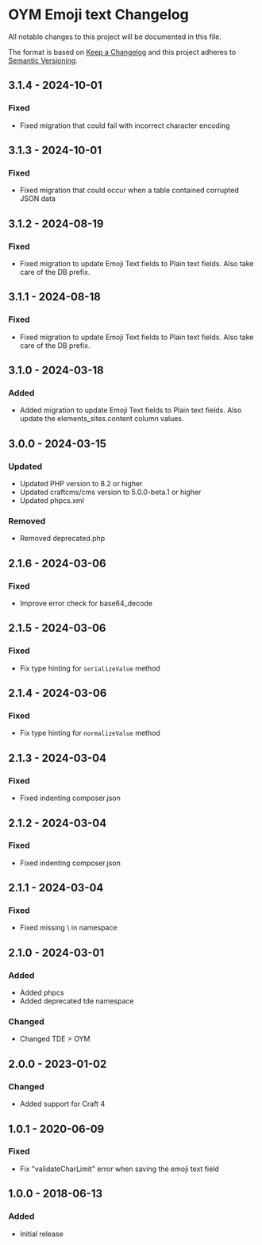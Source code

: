# OYM Emoji text Changelog

All notable changes to this project will be documented in this file.

The format is based on [Keep a Changelog](http://keepachangelog.com/) and this project adheres to [Semantic Versioning](http://semver.org/).

## 3.1.4 - 2024-10-01
### Fixed
- Fixed migration that could fail with incorrect character encoding

## 3.1.3 - 2024-10-01
### Fixed
- Fixed migration that could occur when a table contained corrupted JSON data

## 3.1.2 - 2024-08-19
### Fixed
- Fixed migration to update Emoji Text fields to Plain text fields. Also take care of the DB prefix.

## 3.1.1 - 2024-08-18
### Fixed
- Fixed migration to update Emoji Text fields to Plain text fields. Also take care of the DB prefix.

## 3.1.0 - 2024-03-18
### Added
- Added migration to update Emoji Text fields to Plain text fields. Also update the elements_sites.content column values.

## 3.0.0 - 2024-03-15
### Updated
- Updated PHP version to 8.2 or higher
- Updated craftcms/cms version to 5.0.0-beta.1 or higher
- Updated phpcs.xml

### Removed
- Removed deprecated.php

## 2.1.6 - 2024-03-06
### Fixed
- Improve error check for base64_decode

## 2.1.5 - 2024-03-06
### Fixed
- Fix type hinting for `serializeValue` method

## 2.1.4 - 2024-03-06
### Fixed
- Fix type hinting for `normalizeValue` method

## 2.1.3 - 2024-03-04
### Fixed
- Fixed indenting composer.json

## 2.1.2 - 2024-03-04
### Fixed
- Fixed indenting composer.json

## 2.1.1 - 2024-03-04
### Fixed
- Fixed missing \ in namespace

## 2.1.0 - 2024-03-01
### Added
- Added phpcs
- Added deprecated tde namespace

### Changed
- Changed TDE > OYM

## 2.0.0 - 2023-01-02
### Changed
- Added support for Craft 4

## 1.0.1 - 2020-06-09
### Fixed
- Fix "validateCharLimit" error when saving the emoji text field

## 1.0.0 - 2018-06-13
### Added
- Initial release
